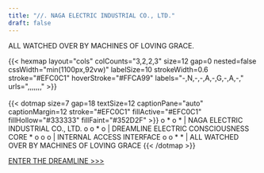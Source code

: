 ```yaml
---
title: "//. NAGA ELECTRIC INDUSTRIAL CO., LTD."
draft: false
---
```


ALL WATCHED OVER BY MACHINES OF LOVING GRACE.

<div class="svg-hero">
{{< hexmap layout="cols" colCounts="3,2,2,3"
           size=12 gap=0 nested=false
           cssWidth="min(1100px,92vw)" labelSize=10
           strokeWidth=0.6 stroke="#EFC0C1" hoverStroke="#FFCA99"
           labels="-,N,-,-,A,-,G,-,A,-,"
           urls=",,,,,,," >}}
</div>

<br>

<div class="svg-hero">
{{< dotmap size=7 gap=18 textSize=12 captionPane="auto" captionMargin=12
           stroke="#EFC0C1" fillActive="#EFC0C1" fillHollow="#333333" fillFaint="#352D2F" >}}
o * o * | NAGA ELECTRIC INDUSTRIAL CO., LTD.
o o * o | DREAMLINE ELECTRIC CONSCIOUSNESS CORE
* o o o | INTERNAL ACCESS INTERFACE
o o * * | ALL WATCHED OVER BY MACHINES OF LOVING GRACE
{{< /dotmap >}}
</div>

[ ENTER THE DREAMLINE >>> ](/main/)
<br>

